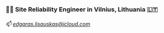 ### 👨‍🚀 Site Reliability Engineer in Vilnius, Lithuania 🇱🇹
###### 📫 [edgaras.lisauskas@icloud.com](mailto:edgaras.lisauskas@icloud.com)

<!--
**elisauskas/elisauskas** is a ✨ _special_ ✨ repository because its `README.md` (this file) appears on your GitHub profile.

Here are some ideas to get you started:

- 🔭 I’m currently working on ...
- 🌱 I’m currently learning ...
- 👯 I’m looking to collaborate on ...
- 🤔 I’m looking for help with ...
- 💬 Ask me about ...
- 📫 How to reach me: ...
- 😄 Pronouns: ...
- ⚡ Fun fact: ...
-->
